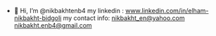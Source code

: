 - 👋 Hi, I’m @nikbakhtenb4
my linkedin : www.linkedin.com/in/elham-nikbakht-bidgoli
my contact info: nikbakht_en@yahoo.com
nikbakht.enb4@gmail.com
